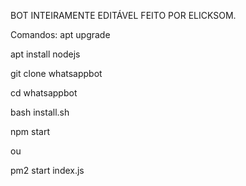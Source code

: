 BOT INTEIRAMENTE EDITÁVEL FEITO POR ELICKSOM.

Comandos: 
apt upgrade 

apt install nodejs 

git clone whatsappbot

cd whatsappbot 

bash install.sh 

npm start

ou

pm2 start index.js
